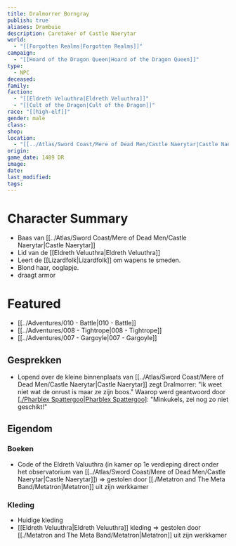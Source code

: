 ```yaml
---
title: Dralmorrer Borngray
publish: true
aliases: Drambuie
description: Caretaker of Castle Naerytar
world:
  - "[[Forgotten Realms|Forgotten Realms]]"
campaign:
  - "[[Hoard of the Dragon Queen|Hoard of the Dragon Queen]]"
type:
  - NPC
deceased: 
family: 
faction:
  - "[[Eldreth Veluuthra|Eldreth Veluuthra]]"
  - "[[Cult of the Dragon|Cult of the Dragon]]"
race: "[[high-elf]]"
gender: male
class: 
shop: 
location:
  - "[[../Atlas/Sword Coast/Mere of Dead Men/Castle Naerytar|Castle Naerytar]]"
origin: 
game_date: 1489 DR
image: 
date: 
last_modified: 
tags: 
---
```

# Character Summary
- Baas van [[../Atlas/Sword Coast/Mere of Dead Men/Castle Naerytar|Castle Naerytar]]
- Lid van de [[Eldreth Veluuthra|Eldreth Veluuthra]]
- Leert de [[Lizardfolk|Lizardfolk]] om wapens te smeden.
- Blond haar, ooglapje.
- draagt armor
# Featured
- [[../Adventures/010 - Battle|010 - Battle]]
- [[../Adventures/008 - Tightrope|008 - Tightrope]]
- [[../Adventures/007 - Gargoyle|007 - Gargoyle]]

## Gesprekken
* Lopend over de kleine binnenplaats van [[../Atlas/Sword Coast/Mere of Dead Men/Castle Naerytar|Castle Naerytar]] zegt Dralmorrer: 
  "Ik weet niet wat de onrust is maar ze zijn boos." 
  Waarop werd geantwoord door [[./Pharblex Spattergoo|Pharblex Spattergoo]](?): 
  "Minkukels, zei nog zo niet geschikt!"

## Eigendom
### Boeken
- Code of the Eldreth Valuuthra (in kamer op 1e verdieping direct onder het observatorium van [[../Atlas/Sword Coast/Mere of Dead Men/Castle Naerytar|Castle Naerytar]]) => gestolen door [[./Metatron and The Meta Band/Metatron|Metatron]] uit zijn werkkamer
### Kleding 
- Huidige kleding
- [[Eldreth Veluuthra|Eldreth Veluuthra]] kleding => gestolen door [[./Metatron and The Meta Band/Metatron|Metatron]] uit zijn werkkamer

